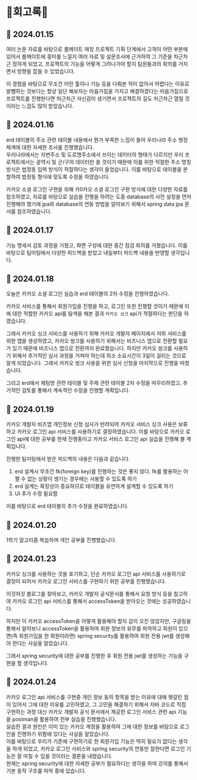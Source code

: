 # 🎈회고록🎈
## 📖 2024.01.15  
여러 논문 자료를 바탕으로 룸메이트 매칭 프로젝트 기획 단계에서 고객이 어떤 부분에 있어서 룸메이트에 흥미를 느낄지 여러 자료 및 설문조사에 근거하여 그 기준을 차근차근 정하게 되었고, 프로젝트의 기능을 어떻게 그려나가야 할지 팀원들과의 회의를 거치면서 방향을 잡을 수 있었습니다.

이 경험을 바탕으로 무조건 어떤 툴이나 기능 등을 다뤄본 적이 없어서 어렵다는 이유로 발뺌하는 것보다는 항상 일단 해보자는 마음가짐을 가지고 해결하겠다는 마음가짐으로 프로젝트를 진행한다면 차근차근 자신감이 생기면서 프로젝트의 길도 차근차근 열릴 것이라는 느낌도 많이 받았습니다.

## 📖 2024.01.16  
erd 테이블의 주소 관련 테이블 내용에서 뭔가 부족한 느낌이 들어 우리나라 주소 행정 체계에 대한 자세한 조사를 진행했습니다.  
우리나라에서는 지번주소 및 도로명주소에서 쓰이는 데이터의 형태가 다르지만 우리 프로젝트에서는 광역시 및 군/구의 데이터만 쓸 것이기 때문에 이를 위한 적절한 주소 명칭 방식은 법정동 입력 방식이 적절하다는 생각이 들었습니다. 이를 바탕으로 테이블을 분할하여 법정동 형식에 맞도록 수정을 하였습니다.  

카카오 소셜 로그인 구현을 위해 카0카오 소셜 로그인 구현 방식에 대한 다양한 자료를 참조하였고, 자료를 바탕으로 실습을 진행을 하려는 도중 database의 사전 설정을 먼저 진행해야 했기에 jpa와 database의 연동 방법을 알아보기 위해서 spring data jpa 문서를 참조하였습니다.  

## 📖 2024.01.17
기능 명세서 검토 과정을 거쳤고, 화면 구성에 대한 중간 점검 회의를 거쳤습니다.
이를 바탕으로 팀미팅에서 다양한 피드백을 받았고 내일부터 피드백 내용을 반영할 생각입니다.  

## 📖 2024.01.18
오늘은 카카오 소셜 로그인 실습과 erd 테이블의 2차 수정을 진행하였습니다.

카카오 서비스를 통해서 회원가입을 진행을 하고, 로그인 또한 진행할 것이기 때문에 이에 대한 적합한 카카오 api를 탐색을 해본 결과 `카카오 싱크` api가 적절하다는 판단을 하였습니다.

그래서 카카오 싱크 서비스를 사용하기 위해 카카오 개발자 페이지에서 저희 서비스를 위한 앱을 생성하였고, 카카오 씽크를 사용하기 위해서는 비즈니스 앱으로 전환할 필요가 있기 때문에 비즈니스 앱으로 전환까지 완료했습니다. 하지만 카카오 씽크를 사용하기 위해서 추가적인 심사 과정을 거쳐야 하는데 최소 소요시간이 3일이 걸리는 것으로 알게 되었습니다. 그래서 카카오 씽크 사용을 위한 심사 신청을 마지막으로 진행을 마쳤습니다.

그리고 erd에서 채팅방 관련 테이블 및 주제 관련 테이블 2차 수정을 마무리하였고, 추가적인 검토를 통해서 계속적인 수정을 진행할 계획입니다.

## 📖 2024.01.19
카카오 개발자 비즈앱 개인정보 신청 심사가 반려되어 카카오 서비스 싱크 사용은 보류하고 카카오 로그인 api 서비스를 사용하기로 결정하였습니다.
이를 바탕으로 카카오 로그인 api에 대한 공부를 현재 진행중이고 카카오 서비스 로그인 api 실습을 진행해 볼 계획입니다.

진행한 팀미팅에서 받은 피드백의 내용은 다음과 같습니다.
1. erd 설계시 무조건 fk(foreign key)를 진행하는 것은 좋지 않다. fk를 활용하는 어쩔 수 없는 상황이 생기는 경우에는 사용할 수 있도록 하기 
2. erd 설계는 확장성이 중요하므로 테이블을 유연하게 설계할 수 있도록 하기
3. UI 추가 수정 필요함

이를 바탕으로 erd 테이블의 추가 수정을 완료하였습니다.  

## 📖 2024.01.20
1학기 알고리즘 복습하며 개인 공부를 진행했습니다.   

## 📖 2024.01.23  
카카오 싱크를 사용하는 것을 포기하고, 단순 카카오 로그인 api 서비스를 사용하기로 결정이 되어서 카카오 로그인 서비스를 구현하기 위한 공부를 진행했습니다.

이것저것 블로그를 찾아보고, 카카오 개발자 공식문서를 통해서 요청 방식 등을 참고하여 카카오 로그인 api 서비스를 통해서 accessToken을 받아오는 것에는 성공하였습니다.

하지만 이 카카오 accessToken을 어떻게 활용해야 할지 감이 오진 않았지만, 구글링을 통해서 알아보니 accessToken을 활용하여 회원 정보의 유무를 파악하고 회원이 있으면(즉 회원가입을 한 회원이라면) spring security를 활용하여 회원 전용 jwt를 생성해야 한다는 사실을 알았습니다.

그래서 spring security에 대한 공부를 진행한 후 회원 전용 jwt를 생성하는 기능을 구현을 할 생각입니다.  

## 📖 2024.01.24
카카오 로그인 api 서비스를 구현중 개인 정보 동의 항목을 받는 이유에 대해 헷갈린 점이 있어서 그에 대한 이유를 고민하였고, 그 고민을 해결하기 위해서 자바 코드로 직접 구현하는 과정 대신 카카오 개발자 공식 문서에서 제공한 로그인 서비스 관련 api 기능을 postman을 
활용하여 전부 실습을 진행했습니다.  
실습한 결과 원인은 이미 있는 카카오 계정을 활용하여 그에 대한 정보를 바탕으로 로그인을 진행하기 위함에 있다는 사실을 알았습니다.  
이를 바탕으로 우리가 기존에 구현하기로 한 회원가입 기능은 딱히 필요가 없다는 생각을 하게 되었고, 카카오 로그인 서비스와 spring security의 연동만 잘한다면 로그인 기능은 잘 마칠 수 있을 것이라는 결론을 내렸습니다.  
현재는 spring security에 대한 자세한 공부가 필요하다는 생각을 하여 강의를 통해서 기본 동작 구조를 파악 중에 있습니다.  
